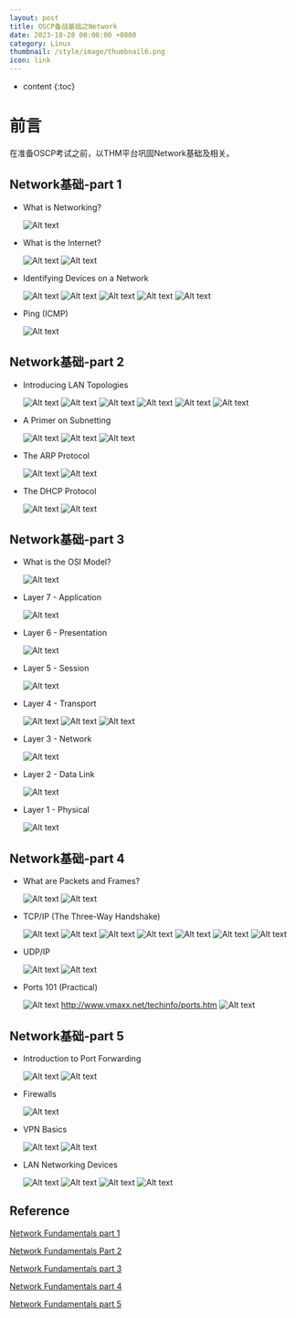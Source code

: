 ```yaml
---
layout: post
title: OSCP备战基础之Network
date: 2023-10-28 00:00:00 +0800
category: Linux
thumbnail: /style/image/thumbnail6.png
icon: link
---
```



* content
{:toc}

# 前言

在准备OSCP考试之前，以THM平台巩固Network基础及相关。

## Network基础-part 1

+ What is Networking?

    ![Alt text](/style/image/image-162.png)

+ What is the Internet?

    ![Alt text](/style/image/image-109.png)
    ![Alt text](/style/image/image-110.png)

+ Identifying Devices on a Network

    ![Alt text](/style/image/image-111.png)
    ![Alt text](/style/image/image-112.png)
    ![Alt text](/style/image/image-113.png)
    ![Alt text](/style/image/image-114.png)
    ![Alt text](/style/image/image-115.png)

+ Ping (ICMP)

    ![Alt text](/style/image/image-116.png)

## Network基础-part 2

+  Introducing LAN Topologies

    ![Alt text](/style/image/image-117.png)
    ![Alt text](/style/image/image-118.png)
    ![Alt text](/style/image/image-119.png)
    ![Alt text](/style/image/image-120.png)
    ![Alt text](/style/image/image-121.png)
    ![Alt text](/style/image/image-122.png)

+ A Primer on Subnetting

    ![Alt text](/style/image/image-123.png)
    ![Alt text](/style/image/image-124.png)
    ![Alt text](/style/image/image-125.png)

+ The ARP Protocol

    ![Alt text](/style/image/image-126.png)
    ![Alt text](/style/image/image-127.png)

+ The DHCP Protocol

    ![Alt text](/style/image/image-128.png)
    ![Alt text](/style/image/image-129.png)

## Network基础-part 3

+ What is the OSI Model?

    ![Alt text](/style/image/image-130.png)

+ Layer 7 - Application

    ![Alt text](/style/image/image-131.png)

+ Layer 6 - Presentation

    ![Alt text](/style/image/image-132.png)

+ Layer 5 - Session

    ![Alt text](/style/image/image-133.png)

+ Layer 4 - Transport

    ![Alt text](/style/image/image-134.png)
    ![Alt text](/style/image/image-135.png)
    ![Alt text](/style/image/image-136.png)

+ Layer 3 - Network

    ![Alt text](/style/image/image-137.png)

+ Layer 2 - Data Link

    ![Alt text](/style/image/image-138.png)

+ Layer 1 - Physical

    ![Alt text](/style/image/image-139.png)

## Network基础-part 4

+ What are Packets and Frames?

    ![Alt text](/style/image/image-140.png)
    ![Alt text](/style/image/image-141.png)

+ TCP/IP (The Three-Way Handshake)

    ![Alt text](/style/image/image-142.png)
    ![Alt text](/style/image/image-143.png)
    ![Alt text](/style/image/image-144.png)
    ![Alt text](/style/image/image-145.png)
    ![Alt text](/style/image/image-146.png)
    ![Alt text](/style/image/image-147.png)
    ![Alt text](/style/image/image-148.png)

+ UDP/IP

    ![Alt text](/style/image/image-149.png)
    ![Alt text](/style/image/image-150.png)

+ Ports 101 (Practical)

    ![Alt text](/style/image/image-151.png)
    http://www.vmaxx.net/techinfo/ports.htm
    ![Alt text](/style/image/image-152.png)

## Network基础-part 5

+ Introduction to Port Forwarding

    ![Alt text](/style/image/image-153.png)
    ![Alt text](/style/image/image-154.png)

+ Firewalls 

    ![Alt text](/style/image/image-155.png)

+ VPN Basics

    ![Alt text](/style/image/image-156.png)
    ![Alt text](/style/image/image-157.png)

+ LAN Networking Devices

    ![Alt text](/style/image/image-158.png)
    ![Alt text](/style/image/image-159.png)
    ![Alt text](/style/image/image-160.png)
    ![Alt text](/style/image/image-161.png)

## Reference

[Network Fundamentals part 1](https://tryhackme.com/room/whatisnetworking)

[Network Fundamentals Part 2](https://tryhackme.com/room/introtolan)

[Network Fundamentals part 3](https://tryhackme.com/room/osimodelzi)

[Network Fundamentals part 4](https://tryhackme.com/room/packetsframes)

[Network Fundamentals part 5](https://tryhackme.com/room/extendingyournetwork)
